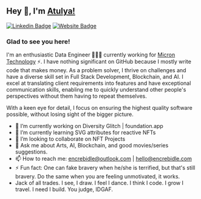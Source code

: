 
## Hey 👋, I'm [Atulya!](https://github.com/encrebidle/)

[![Linkedin Badge](https://img.shields.io/badge/LinkedIn-0077B5?style=for-the-badge&logo=linkedin&logoColor=white)](https://www.linkedin.com/in/encrebidle/)
[![Website Badge](https://img.shields.io/badge/website-000000?style=for-the-badge&logo=About.me&logoColor=white)](https://encrebidle.com)

### Glad to see you here! &nbsp; 

I'm an enthusiastic Data Engineer 👨🏻‍💻 currently working for [Micron Technology](https://micron.com) ⚡. I have nothing significant on GitHub because I mostly write code that makes money. As a problem solver, I thrive on challenges and have a diverse skill set in Full Stack Development, Blockchain, and AI. I excel at translating client requirements into features and have exceptional communication skills, enabling me to quickly understand other people's perspectives without them having to repeat themselves.

With a keen eye for detail, I focus on ensuring the highest quality software possible, without losing sight of the bigger picture.

- 🔭 I’m currently working on Diversity Glitch | foundation.app
- 🌱 I’m currently learning SVG attributes for reactive NFTs
- 👯 I’m looking to collaborate on NFT Projects
- 💬 Ask me about Arts, AI, Blockchain, and good movies/series suggestions.
- 📫 How to reach me: encrebidle@outlook.com | hello@encrebidle.com
- ⚡ Fun fact: One can fake bravery when he/she is terrified, but that's still bravery. Do the same when you are feeling unmotivated, it works.
- Jack of all trades.  I see, I draw. I feel I dance. I think I code. I grow I travel. I need I build. You judge, IDGAF.


<!--

- 🔭 I’m currently working on ...
- 🌱 I’m currently learning ...
- 👯 I’m looking to collaborate on ...
- 🤔 I’m looking for help with ...
- 💬 Ask me about ...
- 📫 How to reach me: ...
- 😄 Pronouns: ...
- ⚡ Fun fact: ...
-->
